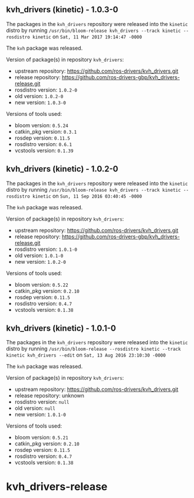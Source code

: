 ## kvh_drivers (kinetic) - 1.0.3-0

The packages in the `kvh_drivers` repository were released into the `kinetic` distro by running `/usr/bin/bloom-release kvh_drivers --track kinetic --rosdistro kinetic` on `Sat, 11 Mar 2017 19:14:47 -0000`

The `kvh` package was released.

Version of package(s) in repository `kvh_drivers`:

- upstream repository: https://github.com/ros-drivers/kvh_drivers.git
- release repository: https://github.com/ros-drivers-gbp/kvh_drivers-release.git
- rosdistro version: `1.0.2-0`
- old version: `1.0.2-0`
- new version: `1.0.3-0`

Versions of tools used:

- bloom version: `0.5.24`
- catkin_pkg version: `0.3.1`
- rosdep version: `0.11.5`
- rosdistro version: `0.6.1`
- vcstools version: `0.1.39`


## kvh_drivers (kinetic) - 1.0.2-0

The packages in the `kvh_drivers` repository were released into the `kinetic` distro by running `/usr/bin/bloom-release kvh_drivers --track kinetic --rosdistro kinetic` on `Sun, 11 Sep 2016 03:40:45 -0000`

The `kvh` package was released.

Version of package(s) in repository `kvh_drivers`:

- upstream repository: https://github.com/ros-drivers/kvh_drivers.git
- release repository: https://github.com/ros-drivers-gbp/kvh_drivers-release.git
- rosdistro version: `1.0.1-0`
- old version: `1.0.1-0`
- new version: `1.0.2-0`

Versions of tools used:

- bloom version: `0.5.22`
- catkin_pkg version: `0.2.10`
- rosdep version: `0.11.5`
- rosdistro version: `0.4.7`
- vcstools version: `0.1.38`


## kvh_drivers (kinetic) - 1.0.1-0

The packages in the `kvh_drivers` repository were released into the `kinetic` distro by running `/usr/bin/bloom-release --rosdistro kinetic --track kinetic kvh_drivers --edit` on `Sat, 13 Aug 2016 23:10:30 -0000`

The `kvh` package was released.

Version of package(s) in repository `kvh_drivers`:

- upstream repository: https://github.com/ros-drivers/kvh_drivers.git
- release repository: unknown
- rosdistro version: `null`
- old version: `null`
- new version: `1.0.1-0`

Versions of tools used:

- bloom version: `0.5.21`
- catkin_pkg version: `0.2.10`
- rosdep version: `0.11.5`
- rosdistro version: `0.4.7`
- vcstools version: `0.1.38`


# kvh_drivers-release
